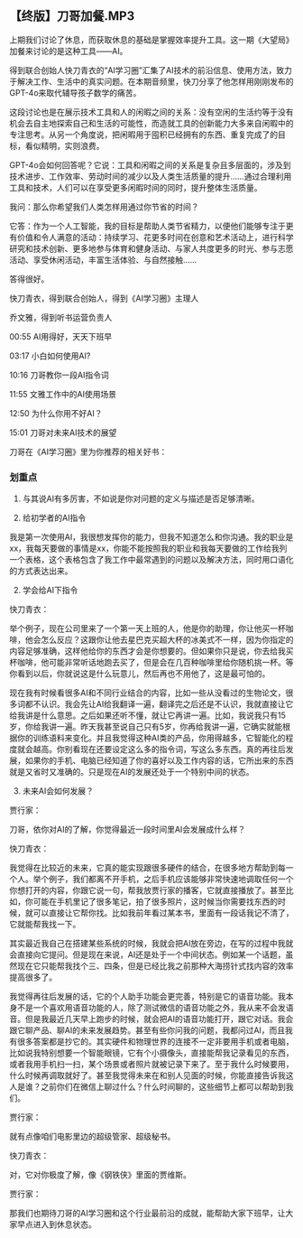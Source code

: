 ## 【终版】刀哥加餐.MP3



上期我们讨论了休息，而获取休息的基础是掌握效率提升工具。这一期《大望局》加餐来讨论的是这种工具——AI。

得到联合创始人快刀青衣的“AI学习圈”汇集了AI技术的前沿信息、使用方法，致力于解决工作、生活中的真实问题。在本期音频里，快刀分享了他怎样用刚刚发布的GPT-4o来取代辅导孩子数学的痛苦。

这段讨论也是在展示技术工具和人的闲暇之间的关系：没有空闲的生活约等于没有机会去自主地探索自己和生活的可能性，而造就工具的创新能力大多来自闲暇中的专注思考。从另一个角度说，把闲暇用于囤积已经拥有的东西、重复完成了的目标，看似精明，实则浪费。

GPT-4o会如何回答呢？它说：工具和闲暇之间的关系是复杂且多层面的，涉及到技术进步、工作效率、劳动时间的减少以及人类生活质量的提升……通过合理利用工具和技术，人们可以在享受更多闲暇时间的同时，提升整体生活质量。

我问：那么你希望我们人类怎样用通过你节省的时间？

它答：作为一个人工智能，我的目标是帮助人类节省精力，以便他们能够专注于更有价值和令人满意的活动：持续学习、花更多时间在创意和艺术活动上，进行科学研究和技术创新、更多地参与体育和健身活动、与家人共度更多的时光、参与志愿活动、享受休闲活动，丰富生活体验、与自然接触……

答得很好。



快刀青衣，得到联合创始人，得到《AI学习圈》主理人

乔文雅，得到听书运营负责人



00:55 AI用得好，天天下班早

03:17 小白如何使用AI?

10:16 刀哥教你一段AI指令词

11:55 文雅工作中的AI使用场景

12:50 为什么你用不好AI？

15:01 刀哥对未来AI技术的展望



刀哥在《AI学习圈》里为你推荐的相关好书：























### 划重点

 1. 与其说AI有多厉害，不如说是你对问题的定义与描述是否足够清晰。



1. 给初学者的AI指令

我是第一次使用AI，我很想发挥你的能力，但我不知道怎么和你沟通。我的职业是xx，我每天要做的事情是xx，你能不能按照我的职业和我每天要做的工作给我列一个表格，这个表格包含了我工作中最常遇到的问题以及解决方法，同时用口语化的方式表达出来。





2. 学会给AI下指令

快刀青衣：

举个例子，现在公司里来了一个第一天上班的人，他是你的助理，你让他买一杯咖啡，他会怎么反应？这跟你让他去星巴克买超大杯的冰美式不一样，因为你指定的内容足够准确，这样他给你的东西才会是你想要的。但如果你只是说，你去给我买杯咖啡，他可能非常听话地跑去买了，但是会在几百种咖啡里给你随机挑一杯。等你看到以后，你就说这是什么玩意儿，然后再也不用他了，这是最可怕的。

现在我有时候看很多AI和不同行业结合的内容，比如一些从没看过的生物论文，很多词都不认识。我会先让AI给我翻译一遍，翻译完之后还是不认识，我就直接让它给我讲是什么意思。之后如果还听不懂，就让它再讲一遍。比如，我说我只有15岁，你给我讲一遍。昨天我甚至说自己只有5岁，你再给我讲一遍，它确实就能根据你的训练语料来变化。并且我觉得这种AI类的产品，你用得越多，它智能化的程度就会越高。你别看现在还要设定这么多的指令词，写这么多东西。真的再往后发展，如果你的手机、电脑已经知道了你的喜好以及工作内容的话，它所出来的东西就是又省时又准确的。只是现在AI的发展还处于一个特别中间的状态。





3. 未来AI会如何发展？

贾行家：

刀哥，依你对AI的了解，你觉得最近一段时间里AI会发展成什么样？

快刀青衣：

我觉得在比较近的未来，它真的能实现跟很多硬件的结合，在很多地方帮助到每一个人。举个例子，我们都离不开手机，之后手机应该能够非常快速地调取任何一个你想打开的内容，你跟它说一句，帮我放贾行家的播客，它就直接播放了。甚至比如，你可能在手机里记了很多笔记，拍了很多照片，这时候当你需要找东西的时候，就可以直接让它帮你找。比如我前年看过某本书，里面有一段话我记不清了，它就能帮我找一下。

其实最近我自己在搭建某些系统的时候，我就会把AI放在旁边，在写的过程中我就会直接向它提问。但是现在来说，AI还是处于一个中间状态。例如某一个话题，虽然现在它只能帮我找个三、四条，但是已经比我之前那种大海捞针式找内容的效率提高很多了。

我觉得再往后发展的话，它的个人助手功能会更完善，特别是它的语音功能。我本身不是一个喜欢用语音功能的人，除了测试微信的语音功能之外，我从来不会发语音。但是我最近几天早上跑步的时候，就会把AI的语音功能打开，跟它对话。我会跟它聊产品、聊AI的未来发展趋势。甚至有些你问我的问题，我都问过AI，而且我有很多答案都是抄它的。其实硬件和物理世界的连接不一定非要用手机或者电脑，比如说我特别想要一个智能眼镜，它有个小摄像头，直接能帮我记录看见的东西，或者我用手机扫一扫，某个场景或者照片就被记录下来了。至于我什么时候要用，什么时候再调取就好了。甚至我觉得未来在和别人见面的时候，你能直接告诉我这人是谁？之前你们在微信上聊过什么？什么时间聊的，这些细节上都可以帮助到我们。

贾行家：

就有点像咱们电影里边的超级管家、超级秘书。

快刀青衣：

对，它对你极度了解，像《钢铁侠》里面的贾维斯。

贾行家：

那我们也期待刀哥的AI学习圈和这个行业最前沿的成就，能帮助大家下班早，让大家早点进入到休息状态。

